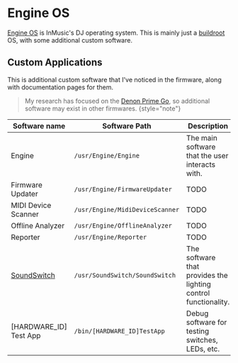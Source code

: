 # Engine OS

[Engine OS](https://enginedj.com/software/enginedj-os) is InMusic's DJ operating system. This is mainly just
a [buildroot](Buildroot.md) OS, with some additional custom software.

## Custom Applications

This is additional custom software that I've noticed in the firmware, along with documentation pages for them.

> My research has focused on the [Denon Prime Go](https://www.denondj.com/prime-go), so additional software may exist in
> other firmwares.
> {style="note"}

| Software name                              | Software Path                   | Description                                                    | Page                        |
|--------------------------------------------|---------------------------------|----------------------------------------------------------------|-----------------------------|
| Engine                                     | `/usr/Engine/Engine`            | The main software that the user interacts with.                | [](Engine.md)               |
| Firmware Updater                           | `/usr/Engine/FirmwareUpdater`   | TODO                                                           | [](Firmware-Updater.md)     |
| MIDI Device Scanner                        | `/usr/Engine/MidiDeviceScanner` | TODO                                                           | [](MIDI-Device-Scanner.md)  |
| Offline Analyzer                           | `/usr/Engine/OfflineAnalyzer`   | TODO                                                           | [](Offline-Analyzer.md)     |
| Reporter                                   | `/usr/Engine/Reporter`          | TODO                                                           | [](Reporter.md)             |
| [SoundSwitch](https://www.soundswitch.com) | `/usr/SoundSwitch/SoundSwitch`  | The software that provides the lighting control functionality. | [](SoundSwitch.md)          |
| [HARDWARE_ID] Test App                     | `/bin/[HARDWARE_ID]TestApp`     | Debug software for testing switches, LEDs, etc.                | [](HARDWARE-ID-Test-App.md) |

